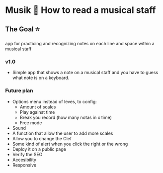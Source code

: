 # Musik 🎵 How to read a musical staff

## The Goal ⭐
app for practicing and recognizing notes on each line and space within a musical staff

### v1.0
- Simple app that shows a note on a musical staff and you have to guess what note is on a keyboard.

### Future plan
- Options menu instead of leves, to config:
  - Amount of scales
  - Play against time
  - Break you record (how many notas in x time)
  - Free mode
- Sound 
- A function that allow the user to add more scales
- Allow you to change the Clef
- Some kind of alert when you click the right or the wrong 
- Deploy it on a public page
- Verify the SEO
- Accesibility
- Responsive
